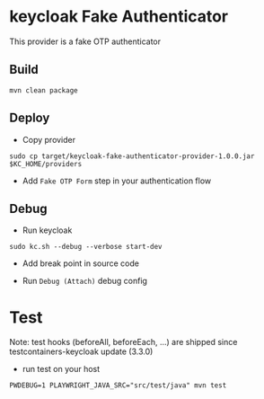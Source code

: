 # keycloak Fake Authenticator

This provider is a fake OTP authenticator


## Build

```
mvn clean package
```

## Deploy

- Copy provider

```
sudo cp target/keycloak-fake-authenticator-provider-1.0.0.jar $KC_HOME/providers
```

- Add `Fake OTP Form` step in your authentication flow


## Debug

- Run keycloak

```
sudo kc.sh --debug --verbose start-dev
```

- Add break point in source code

- Run `Debug (Attach)` debug config

# Test

Note: test hooks (beforeAll, beforeEach, ...) are shipped since testcontainers-keycloak update (3.3.0)

- run test on your host

```
PWDEBUG=1 PLAYWRIGHT_JAVA_SRC="src/test/java" mvn test
```